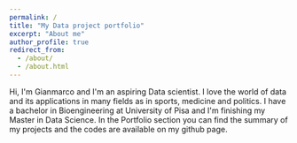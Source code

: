 ```yaml
---
permalink: /
title: "My Data project portfolio"
excerpt: "About me"
author_profile: true
redirect_from: 
  - /about/
  - /about.html
---
```


Hi, I'm Gianmarco and I'm an aspiring Data scientist.
I love the world of data and its applications in many fields as in sports, medicine and politics.
I have a bachelor in Bioengineering at University of Pisa and I'm finishing my Master in Data Science.
In the Portfolio section you can find the summary of my projects and the codes are available on my github page.
